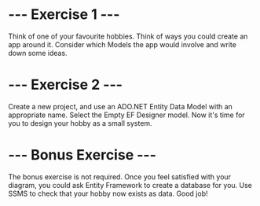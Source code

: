 ﻿# --- Exercise 1 ---
Think of one of your favourite hobbies.
Think of ways you could create an app around it.
Consider which Models the app would involve and write down some ideas.


# --- Exercise 2 ---
Create a new project, and use an ADO.NET Entity Data Model with an appropriate name.
Select the Empty EF Designer model.
Now it's time for you to design your hobby as a small system.


# --- Bonus Exercise ---
The bonus exercise is not required.
Once you feel satisfied with your diagram, you could ask Entity Framework to create a database for you.
Use SSMS to check that your hobby now exists as data. Good job!